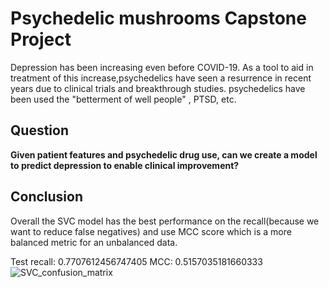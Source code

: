 # Psychedelic mushrooms Capstone Project

Depression has been increasing even before COVID-19. As a tool to aid in treatment of this increase,psychedelics have seen a resurrence in recent years due to clinical trials and breakthrough studies. psychedelics have been used the "betterment of well people" , PTSD, etc.

## Question 

**Given patient features and psychedelic drug use, can we create a model to predict depression to enable clinical improvement?**

## Conclusion 

Overall the SVC model has the best performance on the recall(because we want to reduce false negatives) and use MCC score which is a more balanced metric for an unbalanced data.

Test recall: 0.7707612456747405
MCC: 0.5157035181660333
![SVC_confusion_matrix](https://user-images.githubusercontent.com/79125303/202750801-e3eb9a03-f02a-4190-9bb9-05f3e61c8f82.png)



